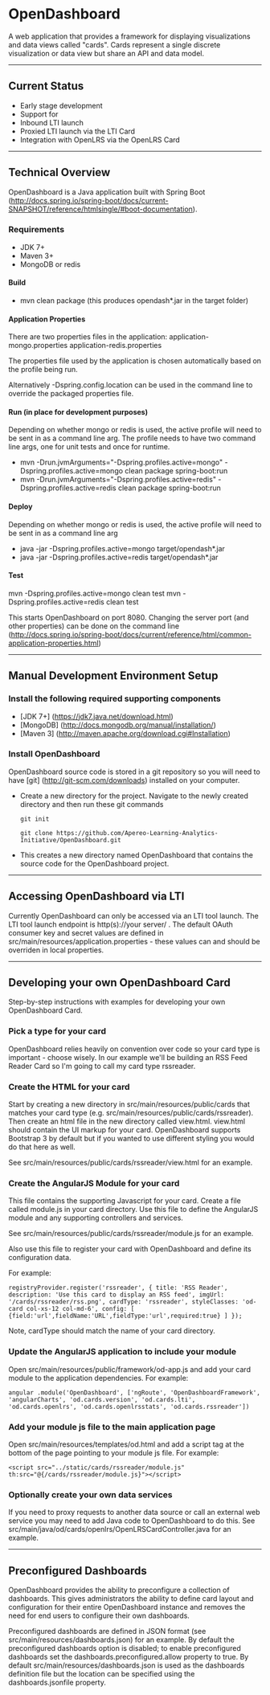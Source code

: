 OpenDashboard
============================
A web application that provides a framework for displaying visualizations and data views called "cards". Cards represent a single discrete visualization or data view but share an API and data model.
*************************************************************************************
Current Status
----------------
* Early stage development
* Support for
 * Inbound LTI launch
 * Proxied LTI launch via the LTI Card
 * Integration with OpenLRS via the OpenLRS Card
 
*************************************************************************************
## Technical Overview
OpenDashboard is a Java application built with Spring Boot (http://docs.spring.io/spring-boot/docs/current-SNAPSHOT/reference/htmlsingle/#boot-documentation).

### Requirements
* JDK 7+
* Maven 3+
* MongoDB or redis

#### Build
* mvn clean package (this produces opendash*.jar in the target folder)

#### Application Properties
There are two properties files in the application:
application-mongo.properties
application-redis.properties

The properties file used by the application is chosen automatically based on the profile being run.

Alternatively -Dspring.config.location can be used in the command line to override the packaged properties file.

#### Run (in place for development purposes)
Depending on whether mongo or redis is used, the active profile will need to be sent in as a command line arg.
The profile needs to have two command line args, one for unit tests and once for runtime.
* mvn -Drun.jvmArguments="-Dspring.profiles.active=mongo" -Dspring.profiles.active=mongo clean package spring-boot:run
* mvn -Drun.jvmArguments="-Dspring.profiles.active=redis" -Dspring.profiles.active=redis clean package spring-boot:run

#### Deploy
Depending on whether mongo or redis is used, the active profile will need to be sent in as a command line arg
* java -jar -Dspring.profiles.active=mongo target/opendash*.jar
* java -jar -Dspring.profiles.active=redis target/opendash*.jar

#### Test
mvn -Dspring.profiles.active=mongo clean test
mvn -Dspring.profiles.active=redis clean test

This starts OpenDashboard on port 8080. Changing the server port (and other properties) can be done on the command line (http://docs.spring.io/spring-boot/docs/current/reference/html/common-application-properties.html)
*************************************************************************************

## Manual Development Environment Setup

### Install the following required supporting components
* [JDK 7+] (https://jdk7.java.net/download.html)
* [MongoDB] (http://docs.mongodb.org/manual/installation/)
* [Maven 3] (http://maven.apache.org/download.cgi#Installation)

### Install OpenDashboard
OpenDashboard source code is stored in a git repository so you will need to have [git] (http://git-scm.com/downloads) installed on your computer.

* Create a new directory for the project. Navigate to the newly created directory and then run these git commands

	`git init`
	
	`git clone https://github.com/Apereo-Learning-Analytics-Initiative/OpenDashboard.git`
	
* This creates a new directory named OpenDashboard that contains the source code for the OpenDashboard project.

**************************************************************************************

## Accessing OpenDashboard via LTI
Currently OpenDashboard can only be accessed via an LTI tool launch. The LTI tool launch endpoint is http(s)://your server/ . The default OAuth consumer key and secret values are defined in src/main/resources/application.properties - these values can and should be overriden in local properties.
*************************************************************************************

## Developing your own OpenDashboard Card
Step-by-step instructions with examples for developing your own OpenDashboard Card.

### Pick a type for your card

OpenDashboard relies heavily on convention over code so your card type is important - choose wisely. In our example we'll be building an RSS Feed Reader Card so I'm going to call my card type rssreader.

### Create the HTML for your card

Start by creating a new directory in src/main/resources/public/cards that matches your card type (e.g. src/main/resources/public/cards/rssreader). Then create an html file in the new directory called view.html. view.html should contain the UI markup for your card. OpenDashboard supports Bootstrap 3 by default but if you wanted to use different styling you would do that here as well.

See src/main/resources/public/cards/rssreader/view.html for an example.

### Create the AngularJS Module for your card

This file contains the supporting Javascript for your card. Create a file called module.js in your card directory. Use this file to define the AngularJS module and any supporting controllers and services.

See src/main/resources/public/cards/rssreader/module.js for an example.

Also use this file to register your card with OpenDashboard and define its configuration data. 

For example:

`registryProvider.register('rssreader',
 {
		title: 'RSS Reader',
		description: 'Use this card to display an RSS feed',
		imgUrl: '/cards/rssreader/rss.png',
		cardType: 'rssreader',
		styleClasses: 'od-card col-xs-12 col-md-6',
		config: [
		  {field:'url',fieldName:'URL',fieldType:'url',required:true}
		]
	});`
	
Note, cardType should match the name of your card directory.

### Update the AngularJS application to include your module

Open src/main/resources/public/framework/od-app.js and add your card module to the application dependencies. For example:

`angular
	.module('OpenDashboard', ['ngRoute', 'OpenDashboardFramework', 
	                          'angularCharts',
	                          'od.cards.version', 'od.cards.lti', 'od.cards.openlrs', 'od.cards.openlrsstats', 'od.cards.rssreader'])`

### Add your module js file to the main application page

Open src/main/resources/templates/od.html and add a script tag at the bottom of the page pointing to your module js file. For example:

`<script src="../static/cards/rssreader/module.js" th:src="@{/cards/rssreader/module.js}"></script>`

### Optionally create your own data services

If you need to proxy requests to another data source or call an external web service you may need to add Java code to OpenDashboard to do this. See src/main/java/od/cards/openlrs/OpenLRSCardController.java for an example.

*************************************************************************************
## Preconfigured Dashboards

OpenDashboard provides the ability to preconfigure a collection of dashboards. This gives administrators the ability to define card layout and configuration for their entire OpenDashboard instance and removes the need for end users to configure their own dashboards.

Preconfigured dashboards are defined in JSON format (see src/main/resources/dashboards.json) for an example. By default the preconfigured dashboards option is disabled; to enable preconfigured dashboards set the dashboards.preconfigured.allow property to true. By default src/main/resources/dashboards.json is used as the dashboards definition file but the location can be specified using the dashboards.jsonfile property. 
